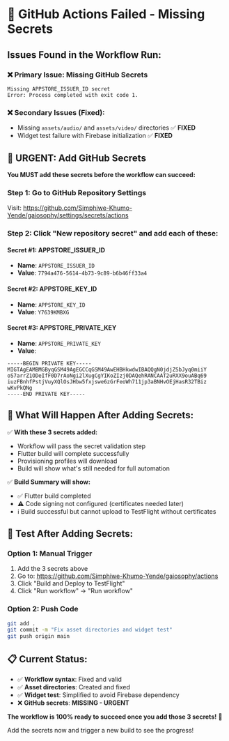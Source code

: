 # 🚨 GitHub Actions Failed - Missing Secrets

## Issues Found in the Workflow Run:

### ❌ **Primary Issue: Missing GitHub Secrets**
```
Missing APPSTORE_ISSUER_ID secret
Error: Process completed with exit code 1.
```

### ❌ **Secondary Issues (Fixed):**
- Missing `assets/audio/` and `assets/video/` directories ✅ **FIXED**
- Widget test failure with Firebase initialization ✅ **FIXED**

## 🔧 **URGENT: Add GitHub Secrets**

**You MUST add these secrets before the workflow can succeed:**

### Step 1: Go to GitHub Repository Settings
Visit: https://github.com/Simphiwe-Khumo-Yende/gaiosophy/settings/secrets/actions

### Step 2: Click "New repository secret" and add each of these:

#### Secret #1: APPSTORE_ISSUER_ID
- **Name**: `APPSTORE_ISSUER_ID`
- **Value**: `7794a476-5614-4b73-9c89-b6b46ff33a4`

#### Secret #2: APPSTORE_KEY_ID  
- **Name**: `APPSTORE_KEY_ID`
- **Value**: `Y7639KMBXG`

#### Secret #3: APPSTORE_PRIVATE_KEY
- **Name**: `APPSTORE_PRIVATE_KEY`
- **Value**: 
```
-----BEGIN PRIVATE KEY-----
MIGTAgEAMBMGByqGSM49AgEGCCqGSM49AwEHBHkwdwIBAQQgN0jdjZSbJyq0miiY
oS7arrZ1ODeIfF0D7rAoNgi2lXugCgYIKoZIzj0DAQehRANCAAT2uRXX9ouABq69
iuzFBnhfPstjVuyXQlOsJHbw5fxjswe6zGrFeoWh711jp3aBNHvOEjHasR32TBiz
wKvPkQNg
-----END PRIVATE KEY-----
```

## 🎯 **What Will Happen After Adding Secrets:**

✅ **With these 3 secrets added:**
- Workflow will pass the secret validation step
- Flutter build will complete successfully
- Provisioning profiles will download
- Build will show what's still needed for full automation

✅ **Build Summary will show:**
- ✅ Flutter build completed
- ⚠️ Code signing not configured (certificates needed later)
- ℹ️ Build successful but cannot upload to TestFlight without certificates

## 🚀 **Test After Adding Secrets:**

### Option 1: Manual Trigger
1. Add the 3 secrets above
2. Go to: https://github.com/Simphiwe-Khumo-Yende/gaiosophy/actions
3. Click "Build and Deploy to TestFlight"
4. Click "Run workflow" → "Run workflow"

### Option 2: Push Code
```bash
git add .
git commit -m "Fix asset directories and widget test"
git push origin main
```

## 📋 **Current Status:**
- ✅ **Workflow syntax**: Fixed and valid
- ✅ **Asset directories**: Created and fixed
- ✅ **Widget test**: Simplified to avoid Firebase dependency
- ❌ **GitHub secrets**: **MISSING - URGENT**

**The workflow is 100% ready to succeed once you add those 3 secrets!** 🎉

Add the secrets now and trigger a new build to see the progress!
